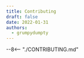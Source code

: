 ```yaml
---
title: Contributing
draft: false
date: 2022-01-31
authors:
  - grumpydumpty
---
```


--8<-- "./CONTRIBUTING.md"
